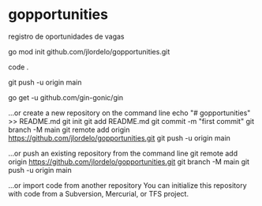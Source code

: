 # gopportunities


registro de oportunidades de vagas

go mod init github.com/jlordelo/gopportunities.git

code .

git push -u origin main

go get -u github.com/gin-gonic/gin



…or create a new repository on the command line
echo "# gopportunities" >> README.md
git init
git add README.md
git commit -m "first commit"
git branch -M main
git remote add origin https://github.com/jlordelo/gopportunities.git
git push -u origin main

…or push an existing repository from the command line
git remote add origin https://github.com/jlordelo/gopportunities.git
git branch -M main
git push -u origin main

…or import code from another repository
You can initialize this repository with code from a Subversion, Mercurial, or TFS project.

